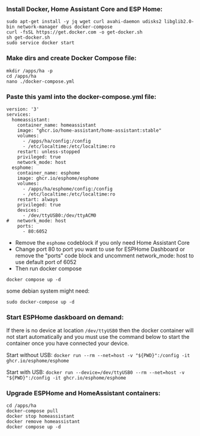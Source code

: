 ### Install Docker, Home Assistant Core and ESP Home:
```
sudo apt-get install -y jq wget curl avahi-daemon udisks2 libglib2.0-bin network-manager dbus docker-compose  
curl -fsSL https://get.docker.com -o get-docker.sh
sh get-docker.sh
sudo service docker start
```

### Make dirs and create Docker Compose file:
```
mkdir /apps/ha -p
cd /apps/ha
nano ./docker-compose.yml
```

### Paste this yaml into the docker-compose.yml file:

```
version: '3'
services:
  homeassistant:
    container_name: homeassistant
    image: "ghcr.io/home-assistant/home-assistant:stable"
    volumes:
      - /apps/ha/config:/config
      - /etc/localtime:/etc/localtime:ro
    restart: unless-stopped
    privileged: true
    network_mode: host
  esphome:
    container_name: esphome
    image: ghcr.io/esphome/esphome
    volumes:
      - /apps/ha/esphome/config:/config
      - /etc/localtime:/etc/localtime:ro
    restart: always
    privileged: true
    devices:
      - /dev/ttyUSB0:/dev/ttyACM0
#   network_mode: host
    ports:
      - 80:6052
```
* Remove the `esphome` codeblock if you only need Home Assistant Core
* Change port 80 to port you want to use for ESPHome Dashboard or remove the "ports" code block and uncomment network_mode: host to use default port of 6052
* Then run docker compose    

`docker compose up -d`

some debian system might need:

`sudo docker-compose up -d`

### Start ESPHome daskboard on demand: 

If there is no device at location `/dev/ttyUSB0` then the docker container will not start automatically and you must use the command below to start the container once you have connected your device. 

Start without USB:
`docker run --rm --net=host -v "${PWD}":/config -it ghcr.io/esphome/esphome`

Start with USB:
`docker run --device=/dev/ttyUSB0 --rm --net=host -v "${PWD}":/config -it ghcr.io/esphome/esphome`

### Upgrade ESPHome and HomeAssistant containers: 

```
cd /apps/ha
docker-compose pull
docker stop homeassistant
docker remove homeassistant
docker compose up -d

```
